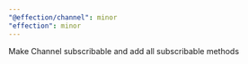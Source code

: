 ```yaml
---
"@effection/channel": minor
"effection": minor
---
```


Make Channel subscribable and add all subscribable methods
